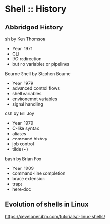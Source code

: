 # Shell :: History

## Abbridged History

sh by Ken Thomson
- Year: 1971
- CLI
- I/O redirection
- but no variables or pipelines

Bourne Shell by Stephen Bourne
- Year: 1979
- advanced control flows
- shell variables
- environemnt variables
- signal handling

csh by Bill Joy
- Year: 1979
- C-like syntax
- aliases
- command history
- job control
- tilde (~)

bash by Brian Fox
- Year: 1989
- command-line completion
- brace extension
- traps
- here-doc

## Evolution of shells in Linux

https://developer.ibm.com/tutorials/l-linux-shells/
